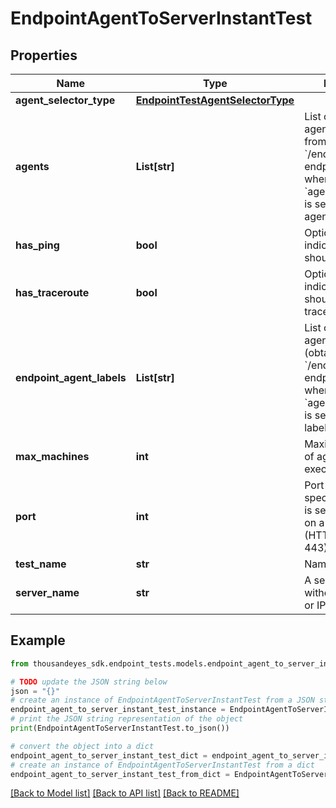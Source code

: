 # EndpointAgentToServerInstantTest


## Properties

Name | Type | Description | Notes
------------ | ------------- | ------------- | -------------
**agent_selector_type** | [**EndpointTestAgentSelectorType**](EndpointTestAgentSelectorType.md) |  | 
**agents** | **List[str]** | List of endpoint agent IDs (obtained from &#x60;/endpoint/agents&#x60; endpoint). Required when &#x60;agentSelectorType&#x60; is set to &#x60;specific-agent&#x60;. | [optional] 
**has_ping** | **bool** | Optional flag indicating if the test should run ping. | [optional] [default to True]
**has_traceroute** | **bool** | Optional flag indicating if the test should run traceroute. | [optional] [default to True]
**endpoint_agent_labels** | **List[str]** | List of endpoint agent label IDs (obtained from &#x60;/endpoint/labels&#x60; endpoint), required when &#x60;agentSelectorType&#x60; is set to &#x60;agent-labels&#x60;. | [optional] 
**max_machines** | **int** | Maximum number of agents which can execute the test. | 
**port** | **int** | Port number, if not specified, the port is selected based on a protocol (HTTP 80, HTTPS 443). | [optional] 
**test_name** | **str** | Name of the test. | 
**server_name** | **str** | A server address without a protocol or IP address. | 

## Example

```python
from thousandeyes_sdk.endpoint_tests.models.endpoint_agent_to_server_instant_test import EndpointAgentToServerInstantTest

# TODO update the JSON string below
json = "{}"
# create an instance of EndpointAgentToServerInstantTest from a JSON string
endpoint_agent_to_server_instant_test_instance = EndpointAgentToServerInstantTest.from_json(json)
# print the JSON string representation of the object
print(EndpointAgentToServerInstantTest.to_json())

# convert the object into a dict
endpoint_agent_to_server_instant_test_dict = endpoint_agent_to_server_instant_test_instance.to_dict()
# create an instance of EndpointAgentToServerInstantTest from a dict
endpoint_agent_to_server_instant_test_from_dict = EndpointAgentToServerInstantTest.from_dict(endpoint_agent_to_server_instant_test_dict)
```
[[Back to Model list]](../README.md#documentation-for-models) [[Back to API list]](../README.md#documentation-for-api-endpoints) [[Back to README]](../README.md)


